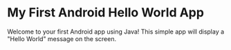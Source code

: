 # My First Android Hello World App

Welcome to your first Android app using Java! This simple app will display a "Hello World" message on the screen.

